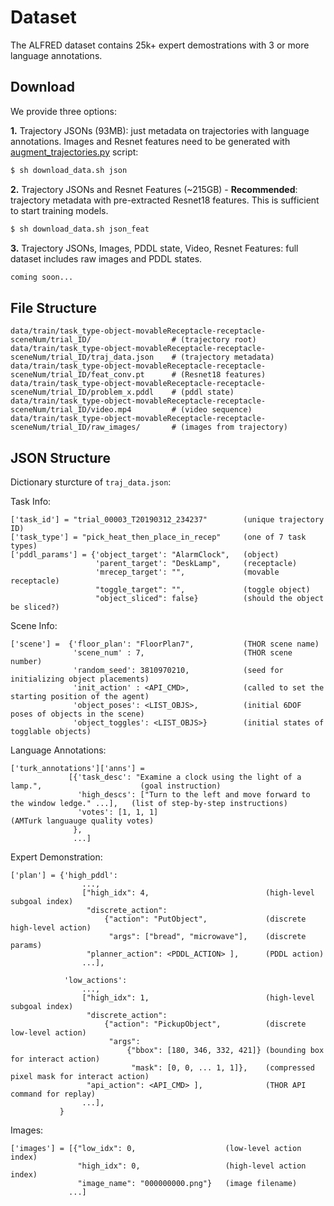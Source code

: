 # Dataset

The ALFRED dataset contains 25k+ expert demostrations with 3 or more language annotations.

## Download

We provide three options:

**1.** Trajectory JSONs (93MB): just metadata on trajectories with language annotations. Images and Resnet features need to be generated with [augment_trajectories.py](../gen/scripts/augment_trajectories.py) script:

```bash
$ sh download_data.sh json
```

**2.** Trajectory JSONs and Resnet Features (~215GB) - **Recommended**: trajectory metadata with pre-extracted Resnet18 features. This is sufficient to start training models.
```bash
$ sh download_data.sh json_feat
```

**3.** Trajectory JSONs, Images, PDDL state, Video, Resnet Features: full dataset includes raw images and PDDL states.

```bash
coming soon...
```

## File Structure

```
data/train/task_type-object-movableReceptacle-receptacle-sceneNum/trial_ID/                  # (trajectory root)
data/train/task_type-object-movableReceptacle-receptacle-sceneNum/trial_ID/traj_data.json    # (trajectory metadata)
data/train/task_type-object-movableReceptacle-receptacle-sceneNum/trial_ID/feat_conv.pt      # (Resnet18 features)
data/train/task_type-object-movableReceptacle-receptacle-sceneNum/trial_ID/problem_x.pddl    # (pddl state)
data/train/task_type-object-movableReceptacle-receptacle-sceneNum/trial_ID/video.mp4         # (video sequence)
data/train/task_type-object-movableReceptacle-receptacle-sceneNum/trial_ID/raw_images/       # (images from trajectory)
```

## JSON Structure

Dictionary sturcture of `traj_data.json`:

Task Info:
```
['task_id'] = "trial_00003_T20190312_234237"        (unique trajectory ID)
['task_type'] = "pick_heat_then_place_in_recep"     (one of 7 task types)
['pddl_params'] = {'object_target': "AlarmClock",   (object)
                   'parent_target': "DeskLamp",     (receptacle)
                   'mrecep_target': "",             (movable receptacle)
                   "toggle_target": "",             (toggle object)
                   "object_sliced": false}          (should the object be sliced?)
```

Scene Info:
```
['scene'] =  {'floor_plan': "FloorPlan7",           (THOR scene name)
              'scene_num' : 7,                      (THOR scene number)
              'random_seed': 3810970210,            (seed for initializing object placements)
              'init_action' : <API_CMD>,            (called to set the starting position of the agent)
              'object_poses': <LIST_OBJS>,          (initial 6DOF poses of objects in the scene)
              'object_toggles': <LIST_OBJS>}        (initial states of togglable objects)
```

Language Annotations:
```
['turk_annotations']['anns'] =  
             [{'task_desc': "Examine a clock using the light of a lamp.",                      (goal instruction) 
               'high_descs': ["Turn to the left and move forward to the window ledge." ...],   (list of step-by-step instructions)
               'votes': [1, 1, 1]                                                              (AMTurk languauge quality votes)
              },
              ...]
```

Expert Demonstration:
```
['plan'] = {'high_pddl':
                ...,
                ["high_idx": 4,                          (high-level subgoal index)
                 "discrete_action":                    
                     {"action": "PutObject",             (discrete high-level action)
                      "args": ["bread", "microwave"],    (discrete params)
                 "planner_action": <PDDL_ACTION> ],      (PDDL action)
                ...],
                 
            'low_actions': 
                ...,
                ["high_idx": 1,                          (high-level subgoal index)
                 "discrete_action":
                     {"action": "PickupObject",          (discrete low-level action)
                      "args": 
                          {"bbox": [180, 346, 332, 421]} (bounding box for interact action)
                           "mask": [0, 0, ... 1, 1]},    (compressed pixel mask for interact action)
                 "api_action": <API_CMD> ],              (THOR API command for replay)
                ...], 
           }
```

Images:
```
['images'] = [{"low_idx": 0,                    (low-level action index)
               "high_idx": 0,                   (high-level action index)
               "image_name": "000000000.png"}   (image filename)
             ...]
```
